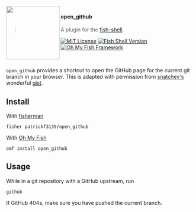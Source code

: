 <img src="https://cdn.rawgit.com/oh-my-fish/oh-my-fish/e4f1c2e0219a17e2c748b824004c8d0b38055c16/docs/logo.svg" align="left" width="144px" height="144px"/>

#### open_github
> A plugin for the [fish-shell](https://fishshell.com).

[![MIT License](https://img.shields.io/badge/license-MIT-007EC7.svg?style=flat-square)](/LICENSE)
[![Fish Shell Version](https://img.shields.io/badge/fish-v3.0.2-blue.svg?style=flat-square)](https://fishshell.com)
[![Oh My Fish Framework](https://img.shields.io/badge/Oh%20My%20Fish-Framework-007EC7.svg?style=flat-square)](https://www.github.com/oh-my-fish/oh-my-fish)

<br/>

`open_github` provides a shortcut to open the GitHub page for the current git branch in your browser.
This is adapted with permission from [snatchev's](https://github.com/snatchev) wonderful [gist](https://gist.github.com/snatchev/34e793af8ab1114d9e42).

## Install

With [fisherman]

```
fisher patrickf3139/open_github
```

With [Oh My Fish]
```fish
omf install open_github
```

## Usage
While in a git repository with a GitHub upstream, run
```fish
github
```

If GitHub 404s, make sure you have pushed the current branch.

[fisherman]: https://github.com/fisherman/fisherman
[Oh My Fish]: https://github.com/oh-my-fish/oh-my-fish
